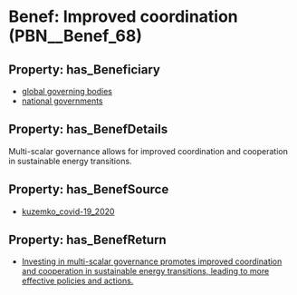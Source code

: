 # Benef: __Improved coordination__ (PBN__Benef_68)

## Property: has_Beneficiary

* [global governing bodies](../Stakeholder/PBN__Stakeholder_50)
* [national governments](../Stakeholder/PBN__Stakeholder_51)

## Property: has_BenefDetails

Multi-scalar governance allows for improved coordination and cooperation in sustainable energy transitions.

## Property: has_BenefSource

* [kuzemko_covid-19_2020](../Article/PBN__Article_14)

## Property: has_BenefReturn

* [Investing in multi-scalar governance promotes improved coordination and cooperation in sustainable energy transitions, leading to more effective policies and actions.](../BenefReturn/PBN__BenefReturn_68)

